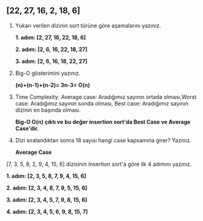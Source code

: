 ## [22, 27, 16, 2, 18, 6]

1. Yukarı verilen dizinin sort türüne göre aşamalarını yazınız.
    
    **1. adım: [2, 27, 16, 22, 18, 6]**

    **2. adım: [2, 6, 16, 22, 18, 27]**

    **3. adım: [2, 6, 16, 18, 22, 27]**

2. Big-O gösterimini yazınız.

    **(n)+(n-1)+(n-2)= 3n-3= O(n)**

3. Time Complexity: Average case: Aradığımız sayının ortada olması,Worst case: Aradığımız sayının sonda olması, Best case: Aradığımız sayının dizinin en başında olması.

    **Big-O O(n) çıktı ve bu değer insertion sort'da Best Case ve Average Case'dir.**
4. Dizi sıralandıktan sonra 18 sayısı hangi case kapsamına girer? Yazınız.

    **Average Case**


 [7, 3, 5, 8, 2, 9, 4, 15, 6] dizisinin Insertion sort'a göre ilk 4 adımını yazınız.

**1. adım: [2, 3, 5, 8, 7, 9, 4, 15, 6]**

**2. adım: [2, 3, 4, 8, 7, 9, 5, 15, 6]**

**3. adım: [2, 3, 4, 5, 7, 9, 8, 15, 6]**

**4. adım: [2, 3, 4, 5, 6, 9, 8, 15, 7]**